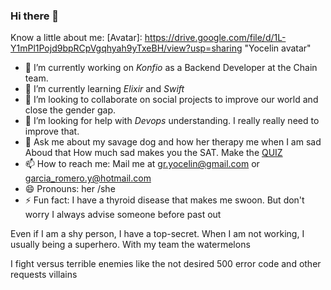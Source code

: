 ### Hi there 👋

Know a little about me:
[Avatar]: https://drive.google.com/file/d/1L-Y1mPl1Pojd9bpRCpVgqhyah9yTxeBH/view?usp=sharing "Yocelin avatar"

- 🔭 I’m currently working on *Konfio* as a Backend Developer at the Chain team.
- 🌱 I’m currently learning *Elixir* and *Swift*
- 👯 I’m looking to collaborate on social projects to improve our world and close the gender gap.
- 🤔 I’m looking for help with *Devops* understanding. I really really need to improve that.
- 💬 Ask me about my savage dog and how her therapy me when I am sad
        Aboud that How much sad makes you the SAT. Make the [QUIZ](chain.inc/quiz)
- 📫 How to reach me: Mail me at gr.yocelin@gmail.com or garcia_romero.y@hotmail.com
- 😄 Pronouns: her /she 
- ⚡ Fun fact: I have a thyroid disease that makes me swoon. But don't worry I always advise someone before past out

Even if I am a shy person, I have a top-secret. When I am not working, I usually being a superhero.
With my team the watermelons

[Watermelons]: https://drive.google.com/file/d/1vYsl9T8Xfn7Y1P89U1JpvWZ86zaHM5Fw/view?usp=sharing "Watermelons"

I fight versus terrible enemies like the not desired 500 error code and other requests villains

[Bug]: https://drive.google.com/file/d/1bi4poYdq5TqJWwuo2bmJKauM2_BBQEFd/view?usp=sharing "Bug"

